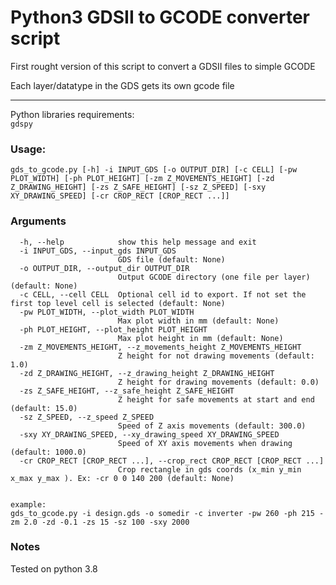 # Python3 GDSII to GCODE converter script

First rought version of this script to convert a GDSII files to simple GCODE

Each layer/datatype in the GDS gets its own gcode file

---
Python libraries requirements:  
`gdspy`


### Usage:
`gds_to_gcode.py [-h] -i INPUT_GDS [-o OUTPUT_DIR] [-c CELL] [-pw PLOT_WIDTH] [-ph PLOT_HEIGHT] [-zm Z_MOVEMENTS_HEIGHT] [-zd Z_DRAWING_HEIGHT] [-zs Z_SAFE_HEIGHT] [-sz Z_SPEED] [-sxy XY_DRAWING_SPEED] [-cr CROP_RECT [CROP_RECT ...]]`


### Arguments
```
  -h, --help            show this help message and exit
  -i INPUT_GDS, --input_gds INPUT_GDS
                        GDS file (default: None)
  -o OUTPUT_DIR, --output_dir OUTPUT_DIR
                        Output GCODE directory (one file per layer) (default: None)
  -c CELL, --cell CELL  Optional cell id to export. If not set the first top level cell is selected (default: None)
  -pw PLOT_WIDTH, --plot_width PLOT_WIDTH
                        Max plot width in mm (default: None)
  -ph PLOT_HEIGHT, --plot_height PLOT_HEIGHT
                        Max plot height in mm (default: None)
  -zm Z_MOVEMENTS_HEIGHT, --z_movements_height Z_MOVEMENTS_HEIGHT
                        Z height for not drawing movements (default: 1.0)
  -zd Z_DRAWING_HEIGHT, --z_drawing_height Z_DRAWING_HEIGHT
                        Z height for drawing movements (default: 0.0)
  -zs Z_SAFE_HEIGHT, --z_safe_height Z_SAFE_HEIGHT
                        Z height for safe movements at start and end (default: 15.0)
  -sz Z_SPEED, --z_speed Z_SPEED
                        Speed of Z axis movements (default: 300.0)
  -sxy XY_DRAWING_SPEED, --xy_drawing_speed XY_DRAWING_SPEED
                        Speed of XY axis movements when drawing (default: 1000.0)
  -cr CROP_RECT [CROP_RECT ...], --crop_rect CROP_RECT [CROP_RECT ...]
                        Crop rectangle in gds coords (x_min y_min x_max y_max ). Ex: -cr 0 0 140 200 (default: None)


example: 
gds_to_gcode.py -i design.gds -o somedir -c inverter -pw 260 -ph 215 -zm 2.0 -zd -0.1 -zs 15 -sz 100 -sxy 2000

```

### Notes

Tested on python 3.8




